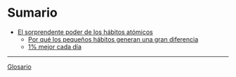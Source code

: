 # Sumario

- [El sorprendente poder de los hábitos atómicos]()
    - [Por qué los pequeños hábitos generan una gran diferencia](./Capitulo-1/por-que-los-pequenos-habitos-generan-una-gran-diferencia.md)
    - [1% mejor cada día](./Capitulo-1/1-mejor-cada-dia.md)

---

[Glosario](./Glosario/index.md)
